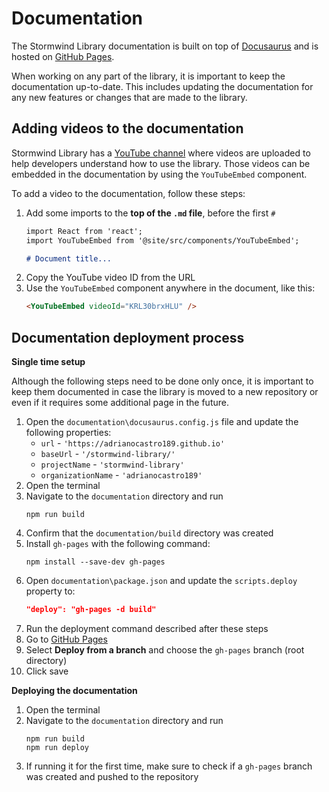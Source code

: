 # Documentation

The Stormwind Library documentation is built on top of
[Docusaurus](https://docusaurus.io/) and is hosted on
[GitHub Pages](https://pages.github.com/).

When working on any part of the library, it is important to keep the documentation
up-to-date. This includes updating the documentation for any new features or changes
that are made to the library.

## Adding videos to the documentation

Stormwind Library has a
[YouTube channel](https://www.youtube.com/@stormwindlibrary) where videos are
uploaded to help developers understand how to use the library. Those videos can
be embedded in the documentation by using the `YouTubeEmbed` component.

To add a video to the documentation, follow these steps:

1. Add some imports to the **top of the `.md` file**, before the first `#`
   ```markdown
   import React from 'react';
   import YouTubeEmbed from '@site/src/components/YouTubeEmbed';

   # Document title...
   ```
1. Copy the YouTube video ID from the URL
1. Use the `YouTubeEmbed` component anywhere in the document, like this:
   ```markdown
   <YouTubeEmbed videoId="KRL30brxHLU" />
   ```

## Documentation deployment process

**Single time setup**

Although the following steps need to be done only once, it is important to keep them 
documented in case the library is moved to a new repository or even if it requires some
additional page in the future.

1. Open the `documentation\docusaurus.config.js` file and update the following properties:
   * `url` - `'https://adrianocastro189.github.io'`
   * `baseUrl` - `'/stormwind-library/'`
   * `projectName` - `'stormwind-library'`
   * `organizationName` - `'adrianocastro189'`
1. Open the terminal
1. Navigate to the `documentation` directory and run
   ```shell
   npm run build
   ```
1. Confirm that the `documentation/build` directory was created
1. Install `gh-pages` with the following command:
   ```shell
   npm install --save-dev gh-pages
   ```
1. Open `documentation\package.json` and update the `scripts.deploy` property to:
   ```json
   "deploy": "gh-pages -d build"
   ```
1. Run the deployment command described after these steps
1. Go to [GitHub Pages](https://github.com/adrianocastro189/stormwind-library/settings/pages)
1. Select **Deploy from a branch** and choose the `gh-pages` branch (root directory)
1. Click save

**Deploying the documentation**

1. Open the terminal
1. Navigate to the `documentation` directory and run
   ```shell
   npm run build
   npm run deploy
   ```
1. If running it for the first time, make sure to check if a `gh-pages` branch was created
and pushed to the repository